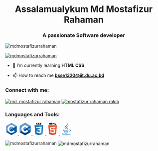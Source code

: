 <h1 align="center">Assalamualykum Md Mostafizur Rahaman</h1>
<h3 align="center">A passionate Software developer</h3>

<p align="left"> <img src="https://komarev.com/ghpvc/?username=mdmostafizurrahaman&label=Profile%20views&color=0e75b6&style=flat" alt="mdmostafizurrahaman" /> </p>

<p align="left"> <a href="https://github.com/ryo-ma/github-profile-trophy"><img src="https://github-profile-trophy.vercel.app/?username=mdmostafizurrahaman" alt="mdmostafizurrahaman" /></a> </p>

- 🌱 I’m currently learning **HTML CSS**

- 📫 How to reach me **bsse1320@iit.du.ac.bd**

<h3 align="left">Connect with me:</h3>
<p align="left">
<a href="https://linkedin.com/in/md. mostafizur rahaman" target="blank"><img align="center" src="https://raw.githubusercontent.com/rahuldkjain/github-profile-readme-generator/master/src/images/icons/Social/linked-in-alt.svg" alt="md. mostafizur rahaman" height="30" width="40" /></a>
<a href="https://fb.com/mostafizur rahaman rakib" target="blank"><img align="center" src="https://raw.githubusercontent.com/rahuldkjain/github-profile-readme-generator/master/src/images/icons/Social/facebook.svg" alt="mostafizur rahaman rakib" height="30" width="40" /></a>
</p>

<h3 align="left">Languages and Tools:</h3>
<p align="left"> <a href="https://www.cprogramming.com/" target="_blank" rel="noreferrer"> <img src="https://raw.githubusercontent.com/devicons/devicon/master/icons/c/c-original.svg" alt="c" width="40" height="40"/> </a> <a href="https://www.w3schools.com/cpp/" target="_blank" rel="noreferrer"> <img src="https://raw.githubusercontent.com/devicons/devicon/master/icons/cplusplus/cplusplus-original.svg" alt="cplusplus" width="40" height="40"/> </a> <a href="https://www.w3schools.com/css/" target="_blank" rel="noreferrer"> <img src="https://raw.githubusercontent.com/devicons/devicon/master/icons/css3/css3-original-wordmark.svg" alt="css3" width="40" height="40"/> </a> <a href="https://www.w3.org/html/" target="_blank" rel="noreferrer"> <img src="https://raw.githubusercontent.com/devicons/devicon/master/icons/html5/html5-original-wordmark.svg" alt="html5" width="40" height="40"/> </a> <a href="https://www.java.com" target="_blank" rel="noreferrer"> <img src="https://raw.githubusercontent.com/devicons/devicon/master/icons/java/java-original.svg" alt="java" width="40" height="40"/> </a> </p>

<p><img align="left" src="https://github-readme-stats.vercel.app/api/top-langs?username=mdmostafizurrahaman&show_icons=true&locale=en&layout=compact" alt="mdmostafizurrahaman" /></p>

<p>&nbsp;<img align="center" src="https://github-readme-stats.vercel.app/api?username=mdmostafizurrahaman&show_icons=true&locale=en" alt="mdmostafizurrahaman" /></p>
